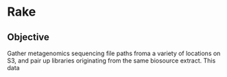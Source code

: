 # Rake

## Objective
Gather metagenomics sequencing file paths froma a variety of locations on S3, and pair up libraries
originating from the same biosource extract.
This data
